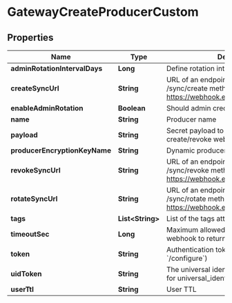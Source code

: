 

# GatewayCreateProducerCustom

## Properties

Name | Type | Description | Notes
------------ | ------------- | ------------- | -------------
**adminRotationIntervalDays** | **Long** | Define rotation interval in days |  [optional]
**createSyncUrl** | **String** | URL of an endpoint that implements /sync/create method, for example https://webhook.example.com/sync/create | 
**enableAdminRotation** | **Boolean** | Should admin credentials be rotated |  [optional]
**name** | **String** | Producer name | 
**payload** | **String** | Secret payload to be sent with each create/revoke webhook request |  [optional]
**producerEncryptionKeyName** | **String** | Dynamic producer encryption key |  [optional]
**revokeSyncUrl** | **String** | URL of an endpoint that implements /sync/revoke method, for example https://webhook.example.com/sync/revoke | 
**rotateSyncUrl** | **String** | URL of an endpoint that implements /sync/rotate method, for example https://webhook.example.com/sync/rotate |  [optional]
**tags** | **List&lt;String&gt;** | List of the tags attached to this secret |  [optional]
**timeoutSec** | **Long** | Maximum allowed time in seconds for the webhook to return the results |  [optional]
**token** | **String** | Authentication token (see &#x60;/auth&#x60; and &#x60;/configure&#x60;) |  [optional]
**uidToken** | **String** | The universal identity token, Required only for universal_identity authentication |  [optional]
**userTtl** | **String** | User TTL |  [optional]



